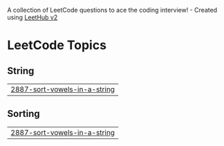 A collection of LeetCode questions to ace the coding interview! - Created using [LeetHub v2](https://github.com/arunbhardwaj/LeetHub-2.0)
<!---LeetCode Topics Start-->
# LeetCode Topics
## String
|  |
| ------- |
| [2887-sort-vowels-in-a-string](https://github.com/23MH1A1242/leetcode/tree/master/2887-sort-vowels-in-a-string) |
## Sorting
|  |
| ------- |
| [2887-sort-vowels-in-a-string](https://github.com/23MH1A1242/leetcode/tree/master/2887-sort-vowels-in-a-string) |
<!---LeetCode Topics End-->